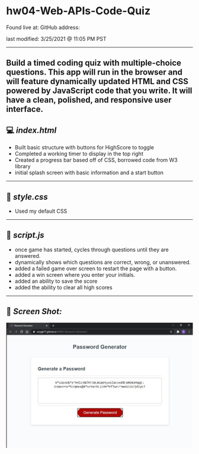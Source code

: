# hw04-Web-APIs-Code-Quiz

Found live at: 
GitHub address:

last modified: 3/25/2021 @ 11:05 PM PST

------------
Build a timed coding quiz with multiple-choice questions. This app will run in the browser and will feature dynamically updated HTML and CSS powered by JavaScript code that you write. It will have a clean, polished, and responsive user interface. 
------------
## 💻 _**index.html**_

- Built basic structure with buttons for HighScore to toggle
- Completed a working timer to display in the top right
- Created a progress bar based off of CSS, borrowed code from W3 library
- initial splash screen with basic information and a start button
------------
## 🎨 _**style.css**_

- Used my default CSS
------------
## 📝 _**script.js**_
- once game has started, cycles through questions until they are answered.
- dynamically shows which questions are correct, wrong, or unanswered.
- added a failed game over screen to restart the page with a button.
- added a win screen where you enter your initials.
- added an ability to save the score
- added the ability to clear all high scores

------------
## 📸 _**Screen Shot:**_
![alt text](https://raw.githubusercontent.com/sungjk77/HW03-Password-Generator/main/assets/images/screenshot.JPG)


